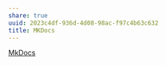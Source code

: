 ```yaml
---
share: true
uuid: 2023c4df-936d-4d08-98ac-f97c4b63c632
title: MKDocs
---
```

[MkDocs](https://www.mkdocs.org/)